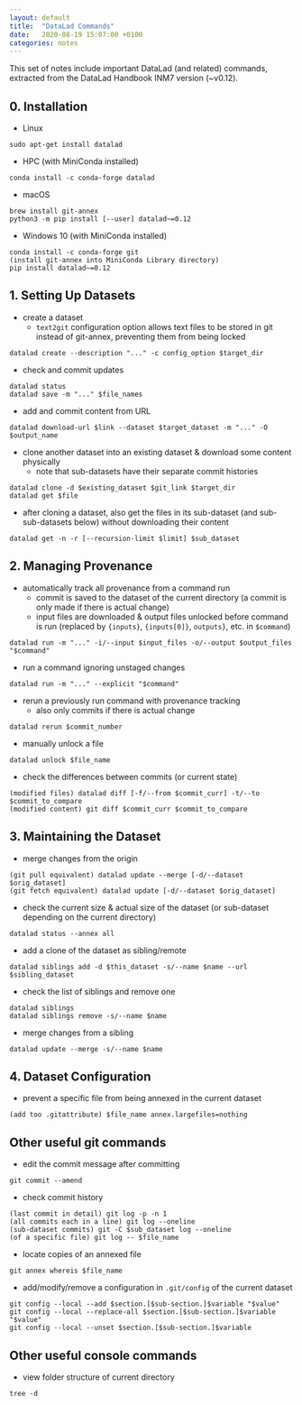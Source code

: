 ```yaml
---
layout: default
title:  "DataLad Commands"
date:   2020-08-19 15:07:00 +0100
categories: notes
---
```

This set of notes include important DataLad (and related) commands, extracted from the DataLad Handbook INM7 version (~v0.12).

## 0.  Installation

- Linux

```console
sudo apt-get install datalad
```

- HPC (with MiniConda installed)

```console
conda install -c conda-forge datalad
```

- macOS

```console
brew install git-annex
python3 -m pip install [--user] datalad~=0.12
```

- Windows 10 (with MiniConda installed) 

```console
conda install -c conda-forge git
(install git-annex into MiniConda Library directory)
pip install datalad~=0.12
```

## 1. Setting Up Datasets

- create a dataset
	- `text2git` configuration option allows text files to be stored in git instead of git-annex, preventing them from being locked

```console
datalad create --description "..." -c config_option $target_dir
```

-  check and commit updates

```console
datalad status
datalad save -m "..." $file_names
```

-  add and commit content from URL

```console
datalad download-url $link --dataset $target_dataset -m "..." -O $output_name
```

-  clone another dataset into an existing dataset & download some content physically
	- note that sub-datasets have their separate commit histories

```console
datalad clone -d $existing_dataset $git_link $target_dir
datalad get $file
```

- after cloning a dataset, also get the files in its sub-dataset (and sub-sub-datasets below) without downloading their content

```console
datalad get -n -r [--recursion-limit $limit] $sub_dataset
```

## 2. Managing Provenance

- automatically track all provenance from a command run
	- commit is saved to the dataset of the current directory (a commit is only made if there is actual change)
	- input files are downloaded & output files unlocked before command is run (replaced by `{inputs}`, `{inputs[0]}`, `outputs}`, etc. in `$command`)

```console
datalad run -m "..." -i/--input $input_files -o/--output $output_files "$command"
```

- run a command ignoring unstaged changes 

```console
datalad run -m "..." --explicit "$command"
```

- rerun a previously run command with provenance tracking
	- also only commits if there is actual change

```console
datalad rerun $commit_number
```

- manually unlock a file

```console
datalad unlock $file_name
```

- check the differences between commits (or current state)

```console
(modified files) datalad diff [-f/--from $commit_curr] -t/--to $commit_to_compare
(modified content) git diff $commit_curr $commit_to_compare
```

## 3. Maintaining the Dataset

- merge changes from the origin

```console
(git pull equivalent) datalad update --merge [-d/--dataset $orig_dataset]
(git fetch equivalent) datalad update [-d/--dataset $orig_dataset]
```

- check the current size & actual size of the dataset (or sub-dataset depending on the current directory)

```console
datalad status --annex all
```

- add a clone of the dataset as sibling/remote

```console
datalad siblings add -d $this_dataset -s/--name $name --url $sibling_dataset
```

- check the list of siblings and remove one

```console
datalad siblings
datalad siblings remove -s/--name $name
```

- merge changes from a sibling

```console
datalad update --merge -s/--name $name
```

## 4. Dataset Configuration

- prevent a specific file from being annexed in the current dataset

```
(add too .gitattribute) $file_name annex.largefiles=nothing
```




## Other useful git commands

- edit the commit message after committing

```console
git commit --amend
```

- check commit history

```console
(last commit in detail) git log -p -n 1
(all commits each in a line) git log --oneline
(sub-dataset commits) git -C $sub_dataset log --oneline
(of a specific file) git log -- $file_name
```

- locate copies of an annexed file

```console
git annex whereis $file_name
```

- add/modify/remove a configuration in `.git/config` of the current dataset

```console
git config --local --add $section.[$sub-section.]$variable "$value"
git config --local --replace-all $section.[$sub-section.]$variable "$value"
git config --local --unset $section.[$sub-section.]$variable
```

## Other useful console commands

- view folder structure of current directory

```console
tree -d
```

